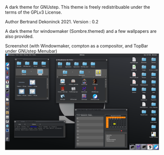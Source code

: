 A dark theme for GNUstep. This theme is freely redistribuable under the terms of the GPLv3 License.

Author Bertrand Dekoninck 2021.
Version : 0.2

A dark theme for windowmaker (Sombre.themed) and a few wallpapers are also provided.

Screenshot (with Windowmaker, compton as a compositor, and TopBar under GNUstep Menubar)
![screenshot](https://github.com/BertrandDekoninck/Sombre/blob/master/Screenshot.png)
